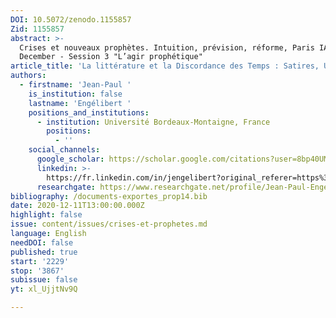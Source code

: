 ```yaml
---
DOI: 10.5072/zenodo.1155857
Zid: 1155857
abstract: >-
  Crises et nouveaux prophètes. Intuition, prévision, réforme, Paris IAS, 10-11
  December - Session 3 "L’agir prophétique"
article_title: 'La littérature et la Discordance des Temps : Satires, Utopies, Apocalypses'
authors:
  - firstname: 'Jean-Paul '
    is_institution: false
    lastname: 'Engélibert '
    positions_and_institutions:
      - institution: Université Bordeaux-Montaigne, France
        positions:
          - ''
    social_channels:
      google_scholar: https://scholar.google.com/citations?user=8bp40UMAAAAJ&hl=fr
      linkedin: >-
        https://fr.linkedin.com/in/jengelibert?original_referer=https%3A%2F%2Fwww.google.com%2F
      researchgate: https://www.researchgate.net/profile/Jean-Paul-Engelibert
bibliography: /documents-exportes_prop14.bib
date: 2020-12-11T13:00:00.000Z
highlight: false
issue: content/issues/crises-et-prophetes.md
language: English
needDOI: false
published: true
start: '2229'
stop: '3867'
subissue: false
yt: xl_UjjtNv9Q

---
```


<Youtube yt="xl_UjjtNv9Q" caption="La littérature et la discordance des temps : satires, utopies, apocalypses" start="2229" stop="3867"></Youtube>